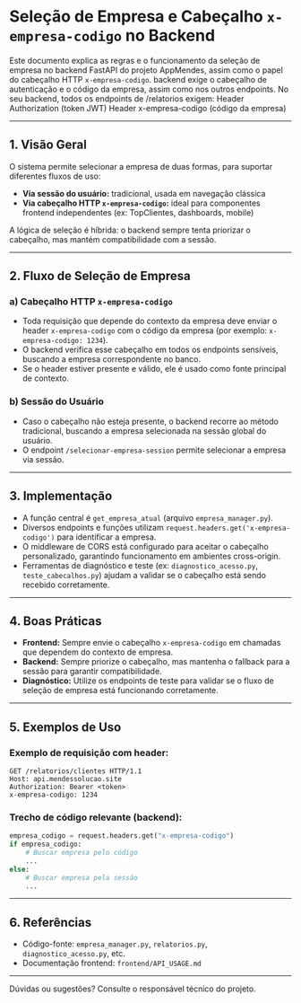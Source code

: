 # Seleção de Empresa e Cabeçalho `x-empresa-codigo` no Backend

Este documento explica as regras e o funcionamento da seleção de empresa no backend FastAPI do projeto AppMendes, assim como o papel do cabeçalho HTTP `x-empresa-codigo`.
backend exige o cabeçalho de autenticação e o código da empresa, assim como nos outros endpoints.
No seu backend, todos os endpoints de /relatorios exigem:
Header Authorization (token JWT)
Header x-empresa-codigo (código da empresa)

---

## 1. Visão Geral

O sistema permite selecionar a empresa de duas formas, para suportar diferentes fluxos de uso:

- **Via sessão do usuário:** tradicional, usada em navegação clássica
- **Via cabeçalho HTTP `x-empresa-codigo`:** ideal para componentes frontend independentes (ex: TopClientes, dashboards, mobile)

A lógica de seleção é híbrida: o backend sempre tenta priorizar o cabeçalho, mas mantém compatibilidade com a sessão.

---

## 2. Fluxo de Seleção de Empresa

### a) Cabeçalho HTTP `x-empresa-codigo`
- Toda requisição que depende do contexto da empresa deve enviar o header `x-empresa-codigo` com o código da empresa (por exemplo: `x-empresa-codigo: 1234`).
- O backend verifica esse cabeçalho em todos os endpoints sensíveis, buscando a empresa correspondente no banco.
- Se o header estiver presente e válido, ele é usado como fonte principal de contexto.

### b) Sessão do Usuário
- Caso o cabeçalho não esteja presente, o backend recorre ao método tradicional, buscando a empresa selecionada na sessão global do usuário.
- O endpoint `/selecionar-empresa-session` permite selecionar a empresa via sessão.

---

## 3. Implementação

- A função central é `get_empresa_atual` (arquivo `empresa_manager.py`).
- Diversos endpoints e funções utilizam `request.headers.get('x-empresa-codigo')` para identificar a empresa.
- O middleware de CORS está configurado para aceitar o cabeçalho personalizado, garantindo funcionamento em ambientes cross-origin.
- Ferramentas de diagnóstico e teste (ex: `diagnostico_acesso.py`, `teste_cabecalhos.py`) ajudam a validar se o cabeçalho está sendo recebido corretamente.

---

## 4. Boas Práticas

- **Frontend:** Sempre envie o cabeçalho `x-empresa-codigo` em chamadas que dependem do contexto de empresa.
- **Backend:** Sempre priorize o cabeçalho, mas mantenha o fallback para a sessão para garantir compatibilidade.
- **Diagnóstico:** Utilize os endpoints de teste para validar se o fluxo de seleção de empresa está funcionando corretamente.

---

## 5. Exemplos de Uso

### Exemplo de requisição com header:

```
GET /relatorios/clientes HTTP/1.1
Host: api.mendessolucao.site
Authorization: Bearer <token>
x-empresa-codigo: 1234
```

### Trecho de código relevante (backend):

```python
empresa_codigo = request.headers.get("x-empresa-codigo")
if empresa_codigo:
    # Buscar empresa pelo código
    ...
else:
    # Buscar empresa pela sessão
    ...
```

---

## 6. Referências
- Código-fonte: `empresa_manager.py`, `relatorios.py`, `diagnostico_acesso.py`, etc.
- Documentação frontend: `frontend/API_USAGE.md`

---

Dúvidas ou sugestões? Consulte o responsável técnico do projeto.
